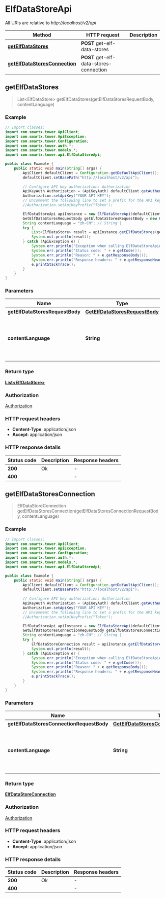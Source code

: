 # ElfDataStoreApi

All URIs are relative to *http://localhost/v2/api*

Method | HTTP request | Description
------------- | ------------- | -------------
[**getElfDataStores**](ElfDataStoreApi.md#getElfDataStores) | **POST** get-elf-data-stores | 
[**getElfDataStoresConnection**](ElfDataStoreApi.md#getElfDataStoresConnection) | **POST** get-elf-data-stores-connection | 



## getElfDataStores

> List&lt;ElfDataStore&gt; getElfDataStores(getElfDataStoresRequestBody, contentLanguage)



### Example

```java
// Import classes:
import com.smartx.tower.ApiClient;
import com.smartx.tower.ApiException;
import com.smartx.tower.Configuration;
import com.smartx.tower.auth.*;
import com.smartx.tower.models.*;
import com.smartx.tower.api.ElfDataStoreApi;

public class Example {
    public static void main(String[] args) {
        ApiClient defaultClient = Configuration.getDefaultApiClient();
        defaultClient.setBasePath("http://localhost/v2/api");
        
        // Configure API key authorization: Authorization
        ApiKeyAuth Authorization = (ApiKeyAuth) defaultClient.getAuthentication("Authorization");
        Authorization.setApiKey("YOUR API KEY");
        // Uncomment the following line to set a prefix for the API key, e.g. "Token" (defaults to null)
        //Authorization.setApiKeyPrefix("Token");

        ElfDataStoreApi apiInstance = new ElfDataStoreApi(defaultClient);
        GetElfDataStoresRequestBody getElfDataStoresRequestBody = new GetElfDataStoresRequestBody(); // GetElfDataStoresRequestBody | 
        String contentLanguage = "zh-CN"; // String | 
        try {
            List<ElfDataStore> result = apiInstance.getElfDataStores(getElfDataStoresRequestBody, contentLanguage);
            System.out.println(result);
        } catch (ApiException e) {
            System.err.println("Exception when calling ElfDataStoreApi#getElfDataStores");
            System.err.println("Status code: " + e.getCode());
            System.err.println("Reason: " + e.getResponseBody());
            System.err.println("Response headers: " + e.getResponseHeaders());
            e.printStackTrace();
        }
    }
}
```

### Parameters


Name | Type | Description  | Notes
------------- | ------------- | ------------- | -------------
 **getElfDataStoresRequestBody** | [**GetElfDataStoresRequestBody**](GetElfDataStoresRequestBody.md)|  |
 **contentLanguage** | **String**|  | [optional] [default to en-US] [enum: zh-CN, en-US]

### Return type

[**List&lt;ElfDataStore&gt;**](ElfDataStore.md)

### Authorization

[Authorization](../README.md#Authorization)

### HTTP request headers

- **Content-Type**: application/json
- **Accept**: application/json


### HTTP response details
| Status code | Description | Response headers |
|-------------|-------------|------------------|
| **200** | Ok |  -  |
| **400** |  |  -  |


## getElfDataStoresConnection

> ElfDataStoreConnection getElfDataStoresConnection(getElfDataStoresConnectionRequestBody, contentLanguage)



### Example

```java
// Import classes:
import com.smartx.tower.ApiClient;
import com.smartx.tower.ApiException;
import com.smartx.tower.Configuration;
import com.smartx.tower.auth.*;
import com.smartx.tower.models.*;
import com.smartx.tower.api.ElfDataStoreApi;

public class Example {
    public static void main(String[] args) {
        ApiClient defaultClient = Configuration.getDefaultApiClient();
        defaultClient.setBasePath("http://localhost/v2/api");
        
        // Configure API key authorization: Authorization
        ApiKeyAuth Authorization = (ApiKeyAuth) defaultClient.getAuthentication("Authorization");
        Authorization.setApiKey("YOUR API KEY");
        // Uncomment the following line to set a prefix for the API key, e.g. "Token" (defaults to null)
        //Authorization.setApiKeyPrefix("Token");

        ElfDataStoreApi apiInstance = new ElfDataStoreApi(defaultClient);
        GetElfDataStoresConnectionRequestBody getElfDataStoresConnectionRequestBody = new GetElfDataStoresConnectionRequestBody(); // GetElfDataStoresConnectionRequestBody | 
        String contentLanguage = "zh-CN"; // String | 
        try {
            ElfDataStoreConnection result = apiInstance.getElfDataStoresConnection(getElfDataStoresConnectionRequestBody, contentLanguage);
            System.out.println(result);
        } catch (ApiException e) {
            System.err.println("Exception when calling ElfDataStoreApi#getElfDataStoresConnection");
            System.err.println("Status code: " + e.getCode());
            System.err.println("Reason: " + e.getResponseBody());
            System.err.println("Response headers: " + e.getResponseHeaders());
            e.printStackTrace();
        }
    }
}
```

### Parameters


Name | Type | Description  | Notes
------------- | ------------- | ------------- | -------------
 **getElfDataStoresConnectionRequestBody** | [**GetElfDataStoresConnectionRequestBody**](GetElfDataStoresConnectionRequestBody.md)|  |
 **contentLanguage** | **String**|  | [optional] [default to en-US] [enum: zh-CN, en-US]

### Return type

[**ElfDataStoreConnection**](ElfDataStoreConnection.md)

### Authorization

[Authorization](../README.md#Authorization)

### HTTP request headers

- **Content-Type**: application/json
- **Accept**: application/json


### HTTP response details
| Status code | Description | Response headers |
|-------------|-------------|------------------|
| **200** | Ok |  -  |
| **400** |  |  -  |

